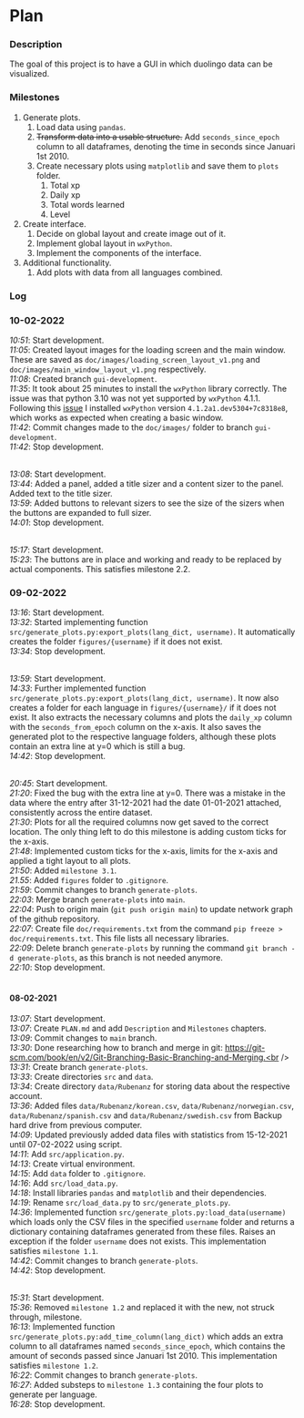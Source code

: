 # Plan

### Description
The goal of this project is to have a GUI in which duolingo data can be visualized.

### Milestones
1. Generate plots.
	1. Load data using `pandas`.
	2. <strike>Transform data into a usable structure.</strike> Add `seconds_since_epoch` column to all dataframes, denoting the time in seconds since Januari 1st 2010.
	3. Create necessary plots using `matplotlib` and save them to `plots` folder.
		1. Total xp
		2. Daily xp
		3. Total words learned
		4. Level
2. Create interface.
	1. Decide on global layout and create image out of it.
	2. Implement global layout in `wxPython`.
	3. Implement the components of the interface.
3. Additional functionality.
	1. Add plots with data from all languages combined.

### Log
### 10-02-2022
*10:51*: Start development.<br />
*11:05*: Created layout images for the loading screen and the main window. These are saved as `doc/images/loading_screen_layout_v1.png` and `doc/images/main_window_layout_v1.png` respectively.<br />
*11:08*: Created branch `gui-development`.<br />
*11:35*: It took about 25 minutes to install the `wxPython` library correctly. The issue was that python 3.10 was not yet supported by `wxPython` 4.1.1. Following this [issue](https://github.com/wxWidgets/Phoenix/issues/2089) I installed `wxPython` version `4.1.2a1.dev5304+7c8318e8`, which works as expected when creating a basic window.<br />
*11:42*: Commit changes made to the `doc/images/` folder to branch `gui-development`.<br />
*11:42*: Stop development.<br /><br />

*13:08*: Start development.<br />
*13:44*: Added a panel, added a title sizer and a content sizer to the panel. Added text to the title sizer.<br />
*13:59*: Added buttons to relevant sizers to see the size of the sizers when the buttons are expanded to full sizer.<br />
*14:01*: Stop development.<br /><br />

*15:17*: Start development.<br />
*15:23*: The buttons are in place and working and ready to be replaced by actual components. This satisfies milestone 2.2.<br />


### 09-02-2022
*13:16*: Start development.<br />
*13:32*: Started implementing function `src/generate_plots.py:export_plots(lang_dict, username)`. It automatically creates the folder `figures/{username}` if it does not exist.<br />
*13:34*: Stop development.<br /><br />

*13:59*: Start development.<br />
*14:33*: Further implemented function `src/generate_plots.py:export_plots(lang_dict, username)`. It now also creates a folder for each language in `figures/{username}/` if it does not exist. It also extracts the necessary columns and plots the `daily_xp` column with the `seconds_from_epoch` column on the x-axis. It also saves the generated plot to the respective language folders, although these plots contain an extra line at y=0 which is still a bug.<br />
*14:42*: Stop development.<br /><br />

*20:45*: Start development.<br />
*21:20*: Fixed the bug with the extra line at y=0. There was a mistake in the data where the entry after 31-12-2021 had the date 01-01-2021 attached, consistently across the entire dataset.<br />
*21:30*: Plots for all the required columns now get saved to the correct location. The only thing left to do this milestone is adding custom ticks for the x-axis.<br />
*21:48*: Implemented custom ticks for the x-axis, limits for the x-axis and applied a tight layout to all plots.<br />
*21:50*: Added `milestone 3.1`.<br />
*21.55*: Added `figures` folder to `.gitignore`.<br />
*21:59*: Commit changes to branch `generate-plots`.<br />
*22:03*: Merge branch `generate-plots` into `main`.<br />
*22:04*: Push to origin main (`git push origin main`) to update network graph of the github repository.<br />
*22:07*: Create file `doc/requirements.txt` from the command `pip freeze > doc/requirements.txt`. This file lists all necessary libraries.<br />
*22:09*: Delete branch `generate-plots` by running the command `git branch -d generate-plots`, as this branch is not needed anymore.<br />
*22:10*: Stop development.<br /><br />

#### 08-02-2021
*13:07*: Start development.<br />
*13:07*: Create `PLAN.md` and add `Description` and `Milestones` chapters.<br />
*13:09*: Commit changes to `main` branch.<br />
*13:30*: Done researching how to branch and merge in git: https://git-scm.com/book/en/v2/Git-Branching-Basic-Branching-and-Merging.<br />
*13:31*: Create branch `generate-plots`.<br />
*13:33*: Create directories `src` and `data`.<br />
*13:34*: Create directory `data/Rubenanz` for storing data about the respective account.<br />
*13:36*: Added files `data/Rubenanz/korean.csv`, `data/Rubenanz/norwegian.csv`, `data/Rubenanz/spanish.csv` and `data/Rubenanz/swedish.csv` from Backup hard drive from previous computer.<br />
*14:09*: Updated previously added data files with statistics from 15-12-2021 until 07-02-2022 using script.<br />
*14:11*: Add `src/application.py`.<br />
*14:13*: Create virtual environment.<br />
*14:15*: Add `data` folder to `.gitignore`.<br />
*14:16*: Add `src/load_data.py`.<br />
*14:18*: Install libraries `pandas` and `matplotlib` and their dependencies.<br />
*14:19*: Rename `src/load_data.py` to `src/generate_plots.py`.<br />
*14:36*: Implemented function `src/generate_plots.py:load_data(username)` which loads only the CSV files in the specified `username` folder and returns a dictionary containing dataframes generated from these files. Raises an exception if the folder `username` does not exists. This implementation satisfies `milestone 1.1`.<br />
*14:42*: Commit changes to branch `generate-plots`.<br />
*14:42*: Stop development.<br /><br />

*15:31*: Start development.<br />
*15:36*: Removed `milestone 1.2` and replaced it with the new, not struck through, milestone.<br />
*16:13*: Implemented function `src/generate_plots.py:add_time_column(lang_dict)` which adds an extra column to all dataframes named `seconds_since_epoch`, which contains the amount of seconds passed since Januari 1st 2010. This implementation satisfies `milestone 1.2`.<br />
*16:22*: Commit changes to branch `generate-plots`.<br />
*16:27*: Added substeps to `milestone 1.3` containing the four plots to generate per language.<br/>
*16:28*: Stop development.